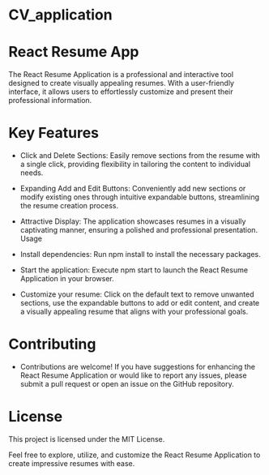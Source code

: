 # CV_application
# React Resume App

The React Resume Application is a professional and interactive tool designed to create visually appealing resumes. With a user-friendly interface, it allows users to effortlessly customize and present their professional information.

# Key Features
- Click and Delete Sections: Easily remove sections from the resume with a single click, providing flexibility in tailoring the content to individual needs.
- Expanding Add and Edit Buttons: Conveniently add new sections or modify existing ones through intuitive expandable buttons, streamlining the resume creation process.
- Attractive Display: The application showcases resumes in a visually captivating manner, ensuring a polished and professional presentation.
Usage

- Install dependencies: Run npm install to install the necessary packages.
- Start the application: Execute npm start to launch the React Resume Application in your browser.
- Customize your resume: Click on the default text to remove unwanted sections, use the expandable buttons to add or edit content, and create a visually appealing resume that aligns with your professional goals.
# Contributing
- Contributions are welcome! If you have suggestions for enhancing the React Resume Application or would like to report any issues, please submit a pull request or open an issue on the GitHub repository.

# License
This project is licensed under the MIT License.

Feel free to explore, utilize, and customize the React Resume Application to create impressive resumes with ease.

